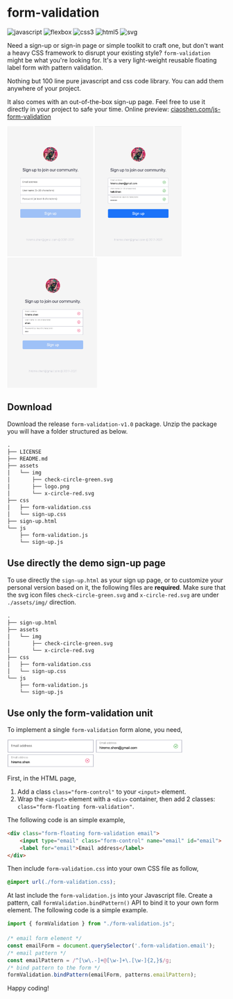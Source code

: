 # form-validation
![javascript](https://img.shields.io/badge/javascript-ES6-brightgreen)  ![flexbox](https://img.shields.io/badge/flexbox-1.0-brightgreen) ![css3](https://img.shields.io/badge/css-3.0-brightgreen) ![html5](https://img.shields.io/badge/html-5.0-brightgreen) ![svg](https://img.shields.io/badge/svg-1.1-brightgreen)


Need a sign-up or sign-in page or simple toolkit to craft one, but don't want a heavy CSS framework to disrupt your existing style? `form-validation` might be what you're looking for. It's a very light-weight reusable floating label form with pattern validation. 

Nothing but 100 line pure javascript and css code library. You can add them anywhere of your project.

It also comes with an out-of-the-box sign-up page. Feel free to use it directly in your project to safe your time. Online preview: <a href="http://www.ciaoshen.com/js-form-validation/">ciaoshen.com/js-form-validation</a>

<img src="./imgs/empty.png" height="300" alt="empty.png"> <img src="./imgs/valid.png" height="300" alt="valid.png"> <img src="./imgs/invalid.png" height="300" alt="invalid.png">



## Download
Download the release `form-validation-v1.0` package. Unzip the package you will have a folder structured as below. 
```
.
├── LICENSE
├── README.md
├── assets
│   └── img
│       ├── check-circle-green.svg
│       ├── logo.png
│       └── x-circle-red.svg
├── css
│   ├── form-validation.css
│   └── sign-up.css
├── sign-up.html
└── js
    ├── form-validation.js
    └── sign-up.js
```



## Use directly the demo sign-up page
To use directly the `sign-up.html` as your sign up page, or to customize your personal version based on it, the following files are **required**. Make sure that the svg icon files `check-circle-green.svg` and `x-circle-red.svg` are under `./assets/img/` direction.
```
.
├── sign-up.html
├── assets
│   └── img
│       ├── check-circle-green.svg
│       └── x-circle-red.svg
├── css
│   ├── form-validation.css
│   └── sign-up.css
└── js
    ├── form-validation.js
    └── sign-up.js
```



## Use only the form-validation unit
To implement a single `form-validation` form alone, you need,

<img src="./imgs/email-empty.png" width="200" alt="email-empty.png">
<img src="./imgs/email-valid.png" width="200" alt="email-valid.png">
<img src="./imgs/email-invalid.png" width="200" alt="email-invalid.png">

First, in the HTML page,
1. Add a class `class="form-control"` to your `<input>` element.
2. Wrap the `<input>` element with a `<div>` container, then add 2 classes: `class="form-floating form-validation"`.

The following code is an simple example,
```html
<div class="form-floating form-validation email">
    <input type="email" class="form-control" name="email" id="email">
    <label for="email">Email address</label>
</div>
```

Then include `form-validation.css` into your own CSS file as follow,
```css
@import url(./form-validation.css);
```

At last include the `form-validation.js` into your Javascript file. Create a pattern, call `formValidation.bindPattern()` API to bind it to your own form element. The following code is a simple example.
```js
import { formValidation } from "./form-validation.js";

/* email form element */
const emailForm = document.querySelector('.form-validation.email');
/* email pattern */
const emailPattern = /^[\w\.-]+@[\w-]+\.[\w-]{2,}$/g;
/* bind pattern to the form */
formValidation.bindPattern(emailForm, patterns.emailPattern);
```

Happy coding!